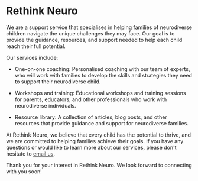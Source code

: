 # Rethink Neuro

We are a support service that specialises in helping families of neurodiverse children navigate the unique challenges they may face. Our goal is to provide the guidance, resources, and support needed to help each child reach their full potential.

Our services include:

- One-on-one coaching: Personalised coaching with our team of experts, who will work with families to develop the skills and strategies they need to support their neurodiverse child.

- Workshops and training: Educational workshops and training sessions for parents, educators, and other professionals who work with neurodiverse individuals.

- Resource library: A collection of articles, blog posts, and other resources that provide guidance and support for neurodiverse families.

At Rethink Neuro, we believe that every child has the potential to thrive, and we are committed to helping families achieve their goals. If you have any questions or would like to learn more about our services, please don't hesitate to [email us](mailto:edyta@rethinkneuro.uk).

Thank you for your interest in Rethink Neuro. We look forward to connecting with you soon!
